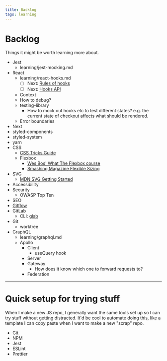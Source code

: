 ```yaml
---
title: Backlog
tags: learning
---
```

# Backlog

Things it might be worth learning more about.

- Jest
  - learning/jest-mocking.md
- React
  - learning/react-hooks.md
    - [ ] Next: [Rules of hooks](https://reactjs.org/docs/hooks-rules.html)
    - [ ] Next: [Hooks API](https://reactjs.org/docs/hooks-reference.html)
  - Context
  - How to debug?
  - testing-library
    - How to mock out hooks etc to test different states? e.g. the current state of checkout affects what should be rendered.
  - Error boundaries
- Next
- styled-components
- styled-system
- yarn
- CSS
  - [CSS Tricks Guide](https://css-tricks.com/snippets/css/a-guide-to-flexbox/)
  - Flexbox
    - [Wes Bos' What The Flexbox course](flexbox.io)
    - [Smashing Magazine Flexible Sizing](https://www.smashingmagazine.com/2018/09/flexbox-sizing-flexible-box/)
- SVG
  - [MDN SVG Getting Started](https://developer.mozilla.org/en-US/docs/Web/SVG/Tutorial/Getting_Started)
- Accessibility
- Security
  - OWASP Top Ten
- SEO
- [Gitflow](https://www.atlassian.com/git/tutorials/comparing-workflows/gitflow-workflow)
- GitLab
  - CLI: [glab](https://dev.to/profclems/take-gitlab-to-the-command-line-1ccl)
- Git
  - worktree
- GraphQL
  - learning/graphql.md
  - Apollo
    - Client
      - useQuery hook
    - Server
    - Gateway
      - How does it know which one to forward requests to?
    - Federation
---

# Quick setup for trying stuff

When I make a new JS repo, I generally want the same tools set up so I can try stuff without getting distracted. It'd be cool to automate doing this, like a template I can copy paste when I want to make a new "scrap" repo.

- Git
- NPM
- Jest
- ESLint
- Prettier

